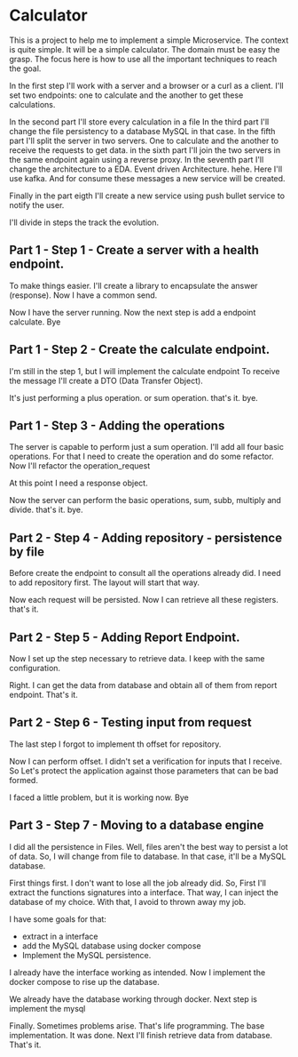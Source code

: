 # Calculator

This is a project to help me to implement a simple Microservice.
The context is quite simple. It will be a simple calculator. 
The domain must be easy the grasp. The focus here is how to use all the important
techniques to reach the goal.

In the first step I'll work with a server and a browser or a curl as a client.
I'll set two endpoints: one to calculate and the another to get these calculations.

In the second part I'll store every calculation in a file
In the third part I'll change the file persistency to a database MySQL in that case.
In the fifth part I'll split the server in two servers. One to calculate and the another
to receive the requests to get data.
in the sixth part I'll join the two servers in the same endpoint again using a reverse proxy.
In the seventh part I'll change the architecture to a EDA. Event driven Architecture. hehe. Here I'll use kafka. And for consume these messages a new service will be created.

Finally in the part eigth I'll create a new service using push bullet service to notify the user.

I'll divide in steps the track the evolution.

## Part 1 - Step 1 - Create a server with a health endpoint.

To make things easier. I'll create a library to encapsulate the answer (response).
Now I have a common send.

Now I have the server running. Now the next step is add a endpoint calculate. Bye


## Part 1 - Step 2 - Create the calculate endpoint.

I'm still in the step 1, but I will implement the calculate endpoint 
To receive the message I'll create a DTO (Data Transfer Object).

It's just performing a plus operation. or sum operation. that's it. bye.

## Part 1 - Step 3 - Adding the operations
The server is capable to perform just a sum operation. I'll add all four basic operations.
For that I need to create the operation and do some refactor.
Now I'll refactor the operation_request

At this point I need a response object.

Now the server can perform the basic operations, sum, subb, multiply and divide. that's it. bye.

## Part 2 - Step 4 - Adding repository - persistence by file

Before create the endpoint to consult all the operations already did. I need to add repository first. The layout will start that way.

Now each request will be persisted.
Now I can retrieve all these registers. that's it.

## Part 2 - Step 5 - Adding Report Endpoint.

Now I set up the step necessary to retrieve data. I keep with the same configuration.

Right. I can get the data from database and obtain all of them from report endpoint.
That's it.

## Part 2 - Step 6 - Testing input from request

The last step I forgot to implement th offset for repository.

Now I can perform offset. I didn't set a verification for inputs that I receive. So Let's protect the application against those parameters that can be bad formed.

I faced a little problem, but it is working now. Bye

## Part 3 - Step 7 - Moving to a database engine

I did all the persistence in Files. Well, files aren't the best way to persist a lot of data.
So, I will change from file to database. In that case, it'll be a MySQL database.

First things first. I don't want to lose all the job already did. So, First I'll extract the functions signatures into a interface. That way, I can inject the database of my choice.
With that, I avoid to thrown away my job. 

I have some goals for that: 
* extract in a interface
* add the MySQL database using docker compose
* Implement the MySQL persistence.

I already have the interface working as intended.
Now I implement the docker compose to rise up the database.

We already have the database working through docker.
Next step is implement the mysql 

Finally. Sometimes problems arise. That's life programming. The base implementation. It was done. Next I'll finish retrieve data from database. That's it.
